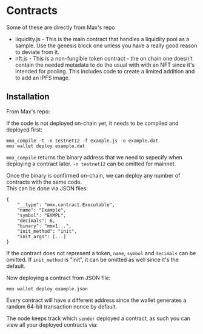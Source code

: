 # Contracts

Some of these are directly from Max's repo


- liquidity.js - This is the main contract that handles a liquidity pool as a sample.  Use the genesis block one unless you have a really good reason to deviate from it.
- nft.js - This is a non-fungible token contract - the on chain one doesn't contain the needed metadata to do the usual with with an NFT since it's intended for pooling.  This includes code to create a limited addition and to add an IPFS image.

## Installation

From Max's repo:

If the code is not deployed on-chain yet, it needs to be compiled and deployed first:
```
mmx_compile -t -n testnet12 -f example.js -o example.dat
mmx wallet deploy example.dat
```
`mmx_compile` returns the binary address that we need to sepecify when deploying a contract later.
`-n testnet12` can be omitted for mainnet.

Once the binary is confirmed on-chain, we can deploy any number of contracts with the same code. \
This can be done via JSON files:
```
{
	"__type": "mmx.contract.Executable",
	"name": "Example",
	"symbol": "EXMPL",
	"decimals": 6,
	"binary": "mmx1...",
	"init_method": "init",
	"init_args": [...]
}
```
If the contract does not represent a token, `name`, `symbol` and `decimals` can be omitted.
If `init_method` is "init", it can be omitted as well since it's the default.

Now deploying a contract from JSON file:
```
mmx wallet deploy example.json
```
Every contract will have a different address since the wallet generates a random 64-bit transaction nonce by default.

The node keeps track which `sender` deployed a contract, as such you can view all your deployed contracts via: